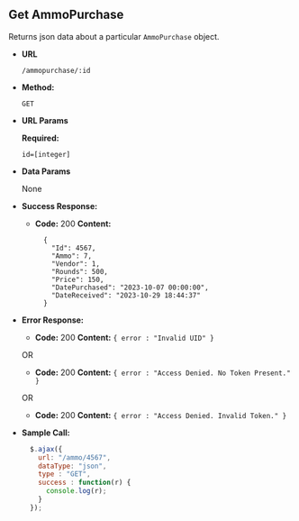 **Get AmmoPurchase**
----
  Returns json data about a particular `AmmoPurchase` object.

* **URL**

  `/ammopurchase/:id`

* **Method:**

  `GET`

*  **URL Params**

   **Required:**

   `id=[integer]`

* **Data Params**

  None

* **Success Response:**

  * **Code:** 200
    **Content:**
    ```
	  {
	    "Id": 4567,
	    "Ammo": 7,
	    "Vendor": 1,
	    "Rounds": 500,
	    "Price": 150,
	    "DatePurchased": "2023-10-07 00:00:00",
	    "DateReceived": "2023-10-29 18:44:37"
	  }
    ```

* **Error Response:**

  * **Code:** 200
    **Content:** `{ error : "Invalid UID" }`

  OR

  * **Code:** 200
    **Content:** `{ error : "Access Denied. No Token Present." }`

   OR

  * **Code:** 200
    **Content:** `{ error : "Access Denied. Invalid Token." }`

* **Sample Call:**

  ```javascript
    $.ajax({
      url: "/ammo/4567",
      dataType: "json",
      type : "GET",
      success : function(r) {
        console.log(r);
      }
    });
  ```
